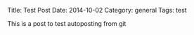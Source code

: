 Title: Test Post
Date: 2014-10-02
Category: general
Tags: test

This is a post to test autoposting from git
